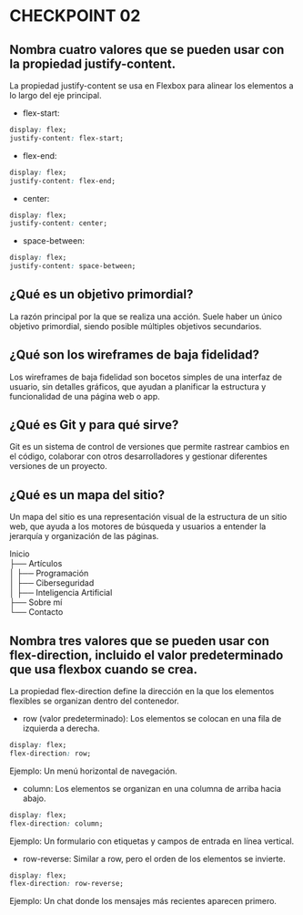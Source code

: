 # CHECKPOINT 02

## Nombra cuatro valores que se pueden usar con la propiedad justify-content.
La propiedad justify-content se usa en Flexbox para alinear los elementos a lo largo del eje principal.

- flex-start:
```css
display: flex;
justify-content: flex-start;
```

- flex-end:
```css
display: flex;
justify-content: flex-end;
```

- center:
```css
display: flex;
justify-content: center;
```

- space-between:
```css
display: flex;
justify-content: space-between;
```

## ¿Qué es un objetivo primordial?
La razón principal por la que se realiza una acción.
Suele haber un único objetivo primordial, siendo posible múltiples objetivos secundarios.

## ¿Qué son los wireframes de baja fidelidad?
Los wireframes de baja fidelidad son bocetos simples de una interfaz de usuario, sin detalles gráficos, que ayudan a planificar la estructura y funcionalidad de una página web o app.

## ¿Qué es Git y para qué sirve?
Git es un sistema de control de versiones que permite rastrear cambios en el código, colaborar con otros desarrolladores y gestionar diferentes versiones de un proyecto.

## ¿Qué es un mapa del sitio?
Un mapa del sitio es una representación visual de la estructura de un sitio web, que ayuda a los motores de búsqueda y usuarios a entender la jerarquía y organización de las páginas.

Inicio  
├── Artículos  
│   ├── Programación  
│   ├── Ciberseguridad  
│   ├── Inteligencia Artificial  
├── Sobre mí  
└── Contacto   

## Nombra tres valores que se pueden usar con flex-direction, incluido el valor predeterminado que usa flexbox cuando se crea.
La propiedad flex-direction define la dirección en la que los elementos flexibles se organizan dentro del contenedor.

- row (valor predeterminado): Los elementos se colocan en una fila de izquierda a derecha.
```css
display: flex;
flex-direction: row;
```
Ejemplo: Un menú horizontal de navegación.

- column: Los elementos se organizan en una columna de arriba hacia abajo.
```css
display: flex;
flex-direction: column;
```
Ejemplo: Un formulario con etiquetas y campos de entrada en línea vertical.

- row-reverse: Similar a row, pero el orden de los elementos se invierte.
```css
display: flex;
flex-direction: row-reverse;
```
Ejemplo: Un chat donde los mensajes más recientes aparecen primero.